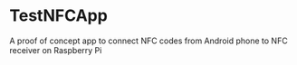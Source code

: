 # TestNFCApp
A proof of concept app to connect NFC codes from Android phone to NFC receiver on Raspberry Pi
